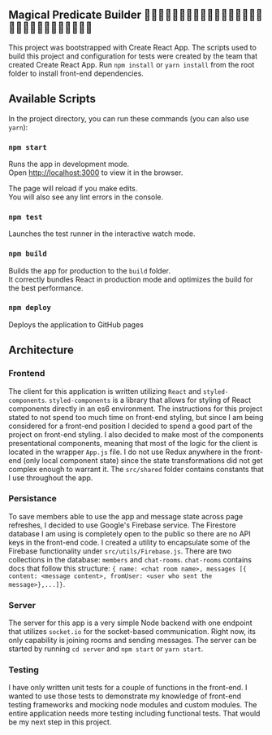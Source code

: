 ## Magical Predicate Builder 🦄🌈🍀🔮🐇🎩✨🦄🌈🍀🔮🐇🎩✨🦄🌈🍀🔮🐇🎩✨🦄🌈🍀🔮🐇🎩✨🦄

This project was bootstrapped with Create React App. The scripts used to build this project and configuration for tests were created by the team that created Create React App. Run `npm install` or `yarn install` from the root folder to install front-end dependencies.

## Available Scripts

In the project directory, you can run these commands (you can also use `yarn`):

### `npm start`

Runs the app in development mode.<br>
Open [http://localhost:3000](http://localhost:3000) to view it in the browser.

The page will reload if you make edits.<br>
You will also see any lint errors in the console.

### `npm test`

Launches the test runner in the interactive watch mode.<br>

### `npm build`

Builds the app for production to the `build` folder.<br>
It correctly bundles React in production mode and optimizes the build for the best performance.

### `npm deploy`

Deploys the application to GitHub pages

## Architecture

### Frontend

The client for this application is written utilizing `React` and `styled-components`. `styled-components` is a library that allows for styling of React components directly in an es6 environment. The instructions for this project stated to not spend too much time on front-end styling, but since I am being considered for a front-end position I decided to spend a good part of the project on front-end styling. I also decided to make most of the components presentational components, meaning that most of the logic for the client is located in the wrapper `App.js` file. I do not use Redux anywhere in the front-end (only local component state) since the state transformations did not get complex enough to warrant it. The `src/shared` folder contains constants that I use throughout the app.

### Persistance

To save members able to use the app and message state across page refreshes, I decided to use Google's Firebase service. The Firestore database I am using is completely open to the public so there are no API keys in the front-end code. I created a utility to encapsulate some of the Firebase functionality under `src/utils/Firebase.js`. There are two collections in the database: `members` and `chat-rooms`. `chat-rooms` contains docs that follow this structure: `{ name: <chat room name>, messages [{ content: <message content>, fromUser: <user who sent the message>},...]}`.

### Server

The server for this app is a very simple Node backend with one endpoint that utilizes `socket.io` for the socket-based communication. Right now, its only capability is joining rooms and sending messages. The server can be started by running `cd server` and `npm start` or `yarn start`.

### Testing

I have only written unit tests for a couple of functions in the front-end. I wanted to use those tests to demonstrate my knowledge of front-end testing frameworks and mocking node modules and custom modules. The entire application needs more testing including functional tests. That would be my next step in this project.
